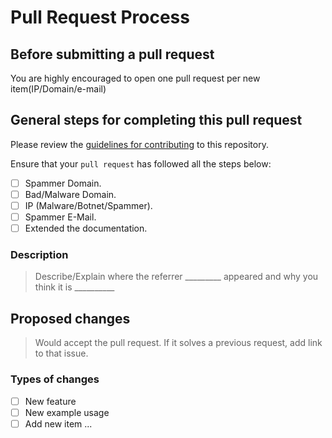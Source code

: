 # Pull Request Process

## Before submitting a pull request

You are highly encouraged to open one pull request per new item(IP/Domain/e-mail)

## General steps for completing this pull request

Please review the [guidelines for contributing](CONTRIBUTING.md) to this repository.

Ensure that your `pull request` has followed all the steps below:

- [ ] Spammer Domain.
- [ ] Bad/Malware Domain.
- [ ] IP (Malware/Botnet/Spammer).
- [ ] Spammer E-Mail.
- [ ] Extended the documentation.

### Description

> Describe/Explain where the referrer _________ appeared and why you think it is __________

## Proposed changes

> Would accept the pull request. If it solves a previous request, add link to that issue.

### Types of changes

- [ ] New feature
- [ ] New example usage
- [ ] Add new item ...
